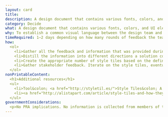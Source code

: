 ```yaml
---
layout: card
title:
description: A design document that contains various fonts, colors, and UI elements that communicate the visual brand direction for a website or application.
category: Decide
what: A design document that contains various fonts, colors, and UI elements that communicate the visual brand direction for a website or application.
why: To establish a common visual language between the design team and stakeholders. It also acts as a collaboration artifact that both the design team and stakeholders can use to contribute to the final design direction.
timeRequired: 1–2 days depending on how many rounds of feedback the team offers
how:
  <ol>
    <li>Gather all the feedback and information that was provided during the initial kickoff of the project.</li>
    <li>Distill the information into different directions a solution could take. Label these directions based on what kinds of interactions and brand identity they represent.</li>
    <li>Create the appropriate number of style tiles based on the defined directions, which establish the specific visual language for the different directions.</li>
    <li>Gather stakeholder feedback. Iterate on the style tiles, eventually getting down to a single style tile which will be the established visual language for the project going forward.</li>  
  </ol>
nonPrintableContent:
  <h1>Additional resources</h1>
  <ul>
    <li>Tool&colon; <a href="http://styletil.es/">Style Tiles&colon; A Visual Web Design Process for Clients and the Responsive Web.</a> Style Tiles.</li>
    <li><a href="http://alistapart.com/article/style-tiles-and-how-they-work">&ldquo;Style Tiles and How They Work.&rdquo;</a> Samantha Warren.</li>
  </ul>
governmentConsiderations:
  <p>No PRA implications. No information is collected from members of the public.</p>
---
```

